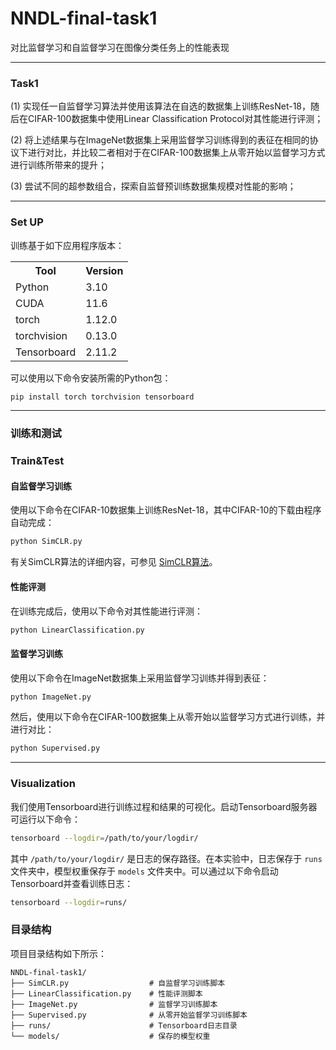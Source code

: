 # NNDL-final-task1
对比监督学习和自监督学习在图像分类任务上的性能表现

------

### Task1 

(1) 实现任一自监督学习算法并使用该算法在自选的数据集上训练ResNet-18，随后在CIFAR-100数据集中使用Linear Classification Protocol对其性能进行评测；

(2) 将上述结果与在ImageNet数据集上采用监督学习训练得到的表征在相同的协议下进行对比，并比较二者相对于在CIFAR-100数据集上从零开始以监督学习方式进行训练所带来的提升；

(3) 尝试不同的超参数组合，探索自监督预训练数据集规模对性能的影响；

------

### Set UP

训练基于如下应用程序版本：

<table style="width:50%">
  <tr>
    <th>Tool</th>
    <th>Version</th>
  </tr>
  <tr>
    <td>Python</td>
    <td>3.10</td>
  </tr>
  <tr>
    <td>CUDA</td>
    <td>11.6</td>
  </tr>
  <tr>
    <td>torch</td>
    <td>1.12.0</td>
  </tr>
  <tr>
    <td>torchvision</td>
    <td>0.13.0</td>
  </tr>
  <tr>
    <td>Tensorboard</td>
    <td>2.11.2</td>
  </tr>
</table>
可以使用以下命令安装所需的Python包：

```bash
pip install torch torchvision tensorboard
```

------

### 训练和测试

### Train&Test

#### 自监督学习训练

使用以下命令在CIFAR-10数据集上训练ResNet-18，其中CIFAR-10的下载由程序自动完成：

```bash
python SimCLR.py
```

有关SimCLR算法的详细内容，可参见 [SimCLR算法](https://github.com/google-research/simclr)。

#### 性能评测

在训练完成后，使用以下命令对其性能进行评测：

```bash
python LinearClassification.py
```

#### 监督学习训练

使用以下命令在ImageNet数据集上采用监督学习训练并得到表征：

```bash
python ImageNet.py
```

然后，使用以下命令在CIFAR-100数据集上从零开始以监督学习方式进行训练，并进行对比：

```bash
python Supervised.py
```

------

### Visualization

我们使用Tensorboard进行训练过程和结果的可视化。启动Tensorboard服务器可运行以下命令：

```bash
tensorboard --logdir=/path/to/your/logdir/
```

其中 `/path/to/your/logdir/` 是日志的保存路径。在本实验中，日志保存于 `runs` 文件夹中，模型权重保存于 `models` 文件夹中。可以通过以下命令启动Tensorboard并查看训练日志：

```bash
tensorboard --logdir=runs/
```

### 目录结构

项目目录结构如下所示：

```
NNDL-final-task1/
├── SimCLR.py                  # 自监督学习训练脚本
├── LinearClassification.py    # 性能评测脚本
├── ImageNet.py                # 监督学习训练脚本
├── Supervised.py              # 从零开始监督学习训练脚本
├── runs/                      # Tensorboard日志目录
└── models/                    # 保存的模型权重
```
